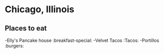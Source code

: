 # Chicago, Illinois


## Places to eat

-Elly's Pancake house :breakfast-special:
-Velvet Tacos :Tacos:
-Portillos :burgers:
